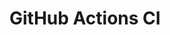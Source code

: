 # GitHub Actions CI

























































































































































































































































































































































































































































































































































































































































































































































































































































































































































































































































































































































